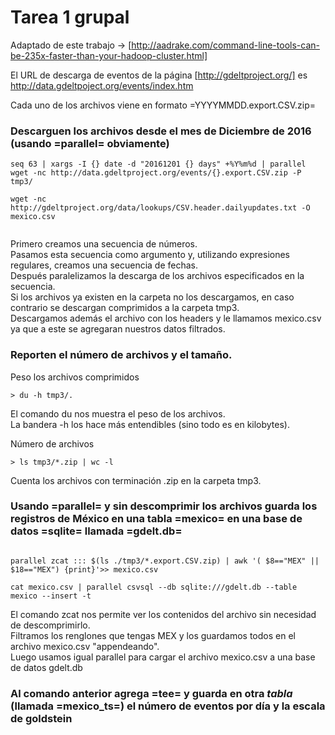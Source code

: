 # Tarea 1 grupal

Adaptado de este trabajo -> [http://aadrake.com/command-line-tools-can-be-235x-faster-than-your-hadoop-cluster.html]

El URL de descarga de eventos de la página [http://gdeltproject.org/] es
http://data.gdeltpoject.org/events/index.htm

Cada uno de los archivos viene en formato =YYYYMMDD.export.CSV.zip=

### Descarguen los archivos desde el mes de Diciembre de 2016 (usando =parallel= obviamente)

``` shell 
seq 63 | xargs -I {} date -d "20161201 {} days" +%Y%m%d | parallel wget -nc http://data.gdeltproject.org/events/{}.export.CSV.zip -P tmp3/

wget -nc http://gdeltproject.org/data/lookups/CSV.header.dailyupdates.txt -O mexico.csv


```
Primero creamos una secuencia de números.  
Pasamos esta secuencia como argumento y, utilizando expresiones regulares, creamos una secuencia de fechas.  
Después paralelizamos la descarga de los archivos especificados en la secuencia.  
Si los archivos ya existen en la carpeta no los descargamos, en caso contrario se descargan comprimidos a la carpeta tmp3.  
Descargamos además el archivo con los headers y le llamamos mexico.csv ya que a este se agregaran nuestros datos filtrados. 


### Reporten el número de archivos y el tamaño.

Peso los archivos comprimidos 

``` shell
> du -h tmp3/.
```
El comando du nos muestra el peso de los archivos.  
La bandera -h los hace más entendibles (sino todo es en kilobytes).  

Número de archivos  

 ```shell 
> ls tmp3/*.zip | wc -l
```
Cuenta los archivos con terminación .zip en la carpeta tmp3.  

### Usando =parallel= y sin descomprimir los archivos guarda los registros de México en una tabla =mexico= en una base de datos =sqlite= llamada =gdelt.db=


``` shell 

parallel zcat ::: $(ls ./tmp3/*.export.CSV.zip) | awk '( $8=="MEX" || $18=="MEX") {print}'>> mexico.csv

cat mexico.csv | parallel csvsql --db sqlite:///gdelt.db --table mexico --insert -t 

```
El comando zcat nos permite ver los contenidos del archivo sin necesidad de descomprimirlo.  
Filtramos los renglones que tengas MEX y los guardamos todos en el archivo mexico.csv "appendeando".  
Luego usamos igual parallel para cargar el archivo mexico.csv a una base de datos gdelt.db

### Al comando anterior agrega =tee= y guarda en otra *tabla* (llamada =mexico_ts=) el número de eventos por día y la escala de goldstein



